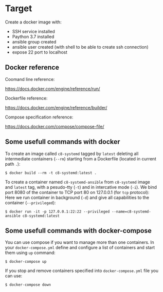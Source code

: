 # Target

Create a docker image with:
 
 - SSH service installed
 - Paython 3.7 installed
 - ansible group created
 - ansible user created (with shell to be able to create ssh connection)
 - expose 22 port to localhost

## Docker reference

Coomand line reference:

https://docs.docker.com/engine/reference/run/

Dockerfile reference:

https://docs.docker.com/engine/reference/builder/

Compose specification reference:

https://docs.docker.com/compose/compose-file/

## Some usefull commands with docker

To create an image called `c8-systemd` tagged by `latest` deleting all intermediate containers (`--rm`) starting from a Dockerfile (located in current path `.`):

`$ docker build --rm -t c8-systemd:latest .`

To create a container named `c8-systemd-ansible` from `c8-systemd` image and `latest` tag, with a pesudo-tty (`-t`) and in intercative mode (`-i`). We bind port 8080 of the container to TCP port 80 on 127.0.0.1 (for `tcp` protocol):
Here we run container in background (`-d`) and give all capabilities to the container (`--privileged`):

`$ docker run -it -p 127.0.0.1:22:22 --privileged --name=c8-systemd-ansible c8-systemd:latest`

## Some usefull commands with docker-compose

You can use compose if you want to manage more than one containers. In your `docker-compose.yml` define and configure a list of containers and start them using `up` command:

`$ docker-compose up`

If you stop and remove containers specified into `docker-compose.yml` file you can use:

`$ docker-compose down`
